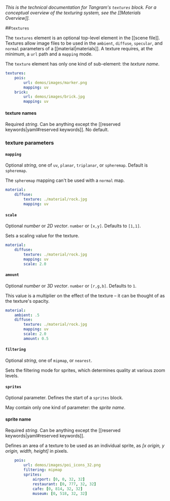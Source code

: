 *This is the technical documentation for Tangram's `textures` block. For a conceptual overview of the texturing system, see the [[Materials Overview]].*

##`textures`

The `textures` element is an optional top-level element in the [[scene file]]. Textures allow image files to be used in the `ambient`, `diffuse`, `specular`, and `normal` parameters of a [[material|materials]]. A texture requires, at the minimum, a `url` path and a `mapping` mode.

The `texture` element has only one kind of sub-element: the *texture name*.

```yaml
textures:
    pois:
        url: demos/images/marker.png
        mapping: uv
    brick:
        url: demos/images/brick.jpg
        mapping: uv
```

#### texture names
Required _string_. Can be anything except the [[reserved keywords|yaml#reserved keywords]]. No default.

### texture parameters

#### `mapping`
Optional _string_, one of `uv`, `planar`, `triplanar`, or `spheremap`. Default is `spheremap`.

The `spheremap` mapping can't be used with a `normal` map.

```yaml
material:
    diffuse:
        texture: ./material/rock.jpg
        mapping: uv
```

#### `scale`

Optional _number_ or _2D vector_. `number` or `[x,y]`. Defaults to `[1,1]`.

Sets a scaling value for the texture.

```yaml
material:
    diffuse:
        texture: ./material/rock.jpg
        mapping: uv
        scale: 2.0
```

#### `amount`

Optional _number_ or _3D vector_. `number` or `[r,g,b]`. Defaults to `1`.

This value is a multiplier on the effect of the texture – it can be thought of as the texture's opacity.

```yaml
material:
    ambient: .5
    diffuse:
        texture: ./material/rock.jpg
        mapping: uv
        scale: 2.0
        amount: 0.5
``` 

#### `filtering`
Optional _string_, one of `mipmap`, or `nearest`.

Sets the filtering mode for sprites, which determines quality at various zoom levels.

#### `sprites`
Optional parameter. Defines the start of a `sprites` block.

May contain only one kind of parameter: the _sprite name_.

#### sprite name
Required _string_. Can be anything except the [[reserved keywords|yaml#reserved keywords]].

Defines an area of a texture to be used as an individual sprite, as _[x origin, y origin, width, height]_ in pixels. 

```yaml
    pois:
        url: demos/images/poi_icons_32.png
        filtering: mipmap
        sprites:
            airport: [0, 0, 32, 32]
            restaurant: [0, 777, 32, 32]
            cafe: [0, 814, 32, 32]
            museum: [0, 518, 32, 32]
```

